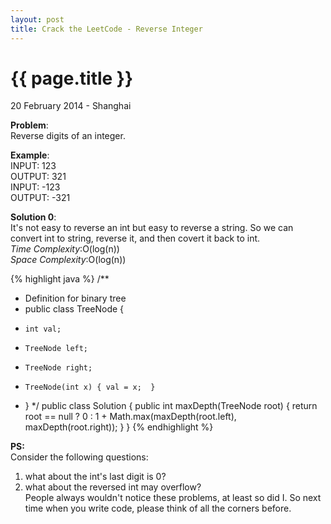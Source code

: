 ```yaml
---
layout: post
title: Crack the LeetCode - Reverse Integer
---
```


{{ page.title }}
================

<p class="meta">20 February 2014 - Shanghai </p>

**Problem**:  
Reverse digits of an integer.

**Example**:  
INPUT: 123  
OUTPUT: 321  
INPUT: -123  
OUTPUT: -321  

**Solution 0**:  
It's not easy to reverse an int but easy to reverse a string. So we can convert int to string, reverse it, and then covert it back to int.  
*Time Complexity*:O(log(n))  
*Space Complexity*:O(log(n))  

{% highlight java %}
/**
 * Definition for binary tree
 * public class TreeNode {
 *     int val;
 *     TreeNode left;
 *     TreeNode right;
 *     TreeNode(int x) { val = x;  }
 * }
 */
public class Solution {
    public int maxDepth(TreeNode root) {
        return root == null ? 0 : 1 + Math.max(maxDepth(root.left), maxDepth(root.right));
    }
}
{% endhighlight %}

**PS:**  
Consider the following questions:  
1. what about the int's last digit is 0?  
2. what about the reversed int may overflow?  
People always wouldn't notice these problems, at least so did I. So next time when you write code, please think of all the corners before.
